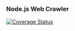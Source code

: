 ### Node.js Web Crawler
[![Coverage Status](https://coveralls.io/repos/github/kiknag/node-web-crawler/badge.svg?branch=master)](https://coveralls.io/github/kiknag/node-web-crawler?branch=master)
